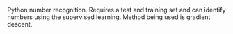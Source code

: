 Python number recognition. Requires a test and training set and can identify numbers using the supervised learning. Method being used is gradient descent.

